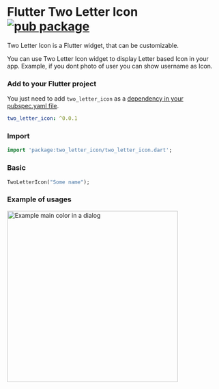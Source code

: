 # Flutter Two Letter Icon [![pub package](https://img.shields.io/pub/v/flutter_material_color_picker.svg)](https://pub.dartlang.org/packages/flutter_material_color_picker)

Two Letter Icon is a Flutter widget, that can be customizable.

You can use Two Letter Icon widget to display Letter based Icon in your app.
Example, if you dont photo of user you can show username as Icon.

### Add to your Flutter project

You just need to add `two_letter_icon` as a [dependency in your pubspec.yaml file](https://flutter.io/using-packages/).

```yaml
two_letter_icon: ^0.0.1
```


### Import

```dart
import 'package:two_letter_icon/two_letter_icon.dart';
```

### Basic

```dart
TwoLetterIcon("Some name");
```

### Example of usages


<img title="Example main color in a dialog" src="https://raw.githubusercontent.com/volobot-admin/flutter-two-letter-icon/master/screenshot-1562751840670.jpg?raw=true" width="400" />

